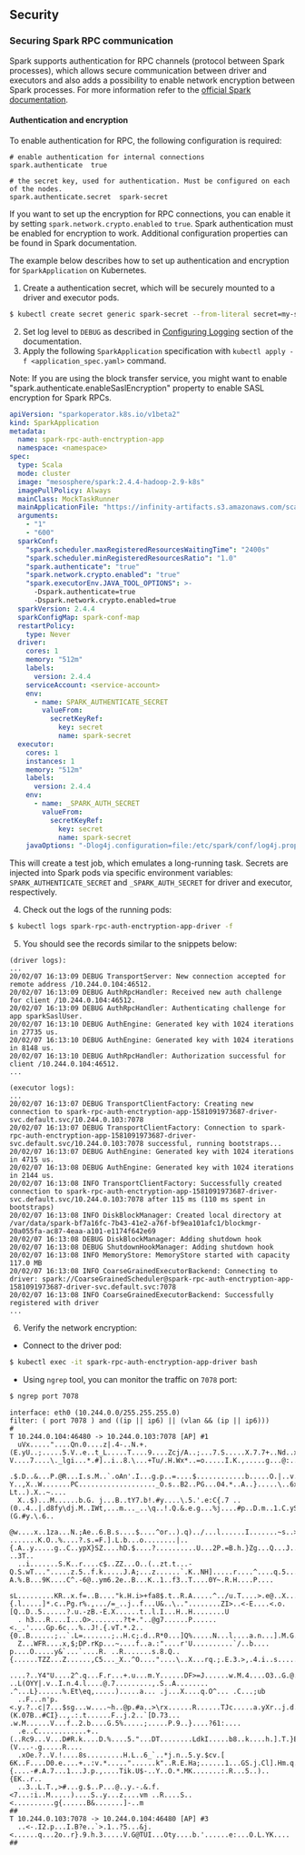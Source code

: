 Security
---

### Securing Spark RPC communication

Spark supports authentication for RPC channels (protocol between Spark processes), which allows secure 
communication between driver and executors and also adds a possibility to enable network encryption between Spark processes.
For more information refer to the [official Spark documentation](https://spark.apache.org/docs/latest/security.html#encryption).

#### Authentication and encryption
To enable authentication for RPC, the following configuration is required:
```
# enable authentication for internal connections
spark.authenticate  true  

# the secret key, used for authentication. Must be configured on each of the nodes.          
spark.authenticate.secret  spark-secret
```
If you want to set up the encryption for RPC connections, you can enable it by setting `spark.network.crypto.enabled` to `true`.
Spark authentication must be enabled for encryption to work.
Additional configuration properties can be found in Spark documentation.

The example below describes how to set up authentication and encryption for `SparkApplication` on Kubernetes.
 
1) Create a authentication secret, which will be securely mounted to a driver and executor pods.
```bash
$ kubectl create secret generic spark-secret --from-literal secret=my-secret
```
2) Set log level to `DEBUG` as described in [Configuring Logging](submission.md#configuring-logging) section of the documentation.
3) Apply the following `SparkApplication` specification with `kubectl apply -f <application_spec.yaml>` command.

Note: If you are using the block transfer service, you might want to enable "spark.authenticate.enableSaslEncryption" 
property to enable SASL encryption for Spark RPCs.

```yaml
apiVersion: "sparkoperator.k8s.io/v1beta2"
kind: SparkApplication
metadata:
  name: spark-rpc-auth-enctryption-app
  namespace: <namespace>
spec:
  type: Scala
  mode: cluster
  image: "mesosphere/spark:2.4.4-hadoop-2.9-k8s"
  imagePullPolicy: Always
  mainClass: MockTaskRunner
  mainApplicationFile: "https://infinity-artifacts.s3.amazonaws.com/scale-tests/dcos-spark-scala-tests-assembly-2.4.0-20190325.jar"
  arguments:
    - "1"
    - "600"
  sparkConf:
    "spark.scheduler.maxRegisteredResourcesWaitingTime": "2400s"
    "spark.scheduler.minRegisteredResourcesRatio": "1.0"
    "spark.authenticate": "true"
    "spark.network.crypto.enabled": "true"
    "spark.executorEnv.JAVA_TOOL_OPTIONS": >-
      -Dspark.authenticate=true
      -Dspark.network.crypto.enabled=true
  sparkVersion: 2.4.4
  sparkConfigMap: spark-conf-map
  restartPolicy:
    type: Never
  driver:
    cores: 1
    memory: "512m"
    labels:
      version: 2.4.4
    serviceAccount: <service-account>
    env:
      - name: SPARK_AUTHENTICATE_SECRET
        valueFrom:
          secretKeyRef:
            key: secret
            name: spark-secret
  executor:
    cores: 1
    instances: 1
    memory: "512m"
    labels:
      version: 2.4.4
    env:
      - name: _SPARK_AUTH_SECRET
        valueFrom:
          secretKeyRef:
            key: secret
            name: spark-secret
    javaOptions: "-Dlog4j.configuration=file:/etc/spark/conf/log4j.properties"
```

This will create a test job, which emulates a long-running task. 
Secrets are injected into Spark pods via specific environment variables: `SPARK_AUTHENTICATE_SECRET` and `_SPARK_AUTH_SECRET` 
for driver and executor, respectively.

4) Check out the logs of the running pods:
```bash
$ kubectl logs spark-rpc-auth-enctryption-app-driver -f
``` 
5) You should see the records similar to the snippets below:
```
(driver logs):
...
20/02/07 16:13:09 DEBUG TransportServer: New connection accepted for remote address /10.244.0.104:46512.
20/02/07 16:13:09 DEBUG AuthRpcHandler: Received new auth challenge for client /10.244.0.104:46512.
20/02/07 16:13:09 DEBUG AuthRpcHandler: Authenticating challenge for app sparkSaslUser.
20/02/07 16:13:10 DEBUG AuthEngine: Generated key with 1024 iterations in 27735 us.
20/02/07 16:13:10 DEBUG AuthEngine: Generated key with 1024 iterations in 8148 us.
20/02/07 16:13:10 DEBUG AuthRpcHandler: Authorization successful for client /10.244.0.104:46512.
...
```
```
(executor logs):
...
20/02/07 16:13:07 DEBUG TransportClientFactory: Creating new connection to spark-rpc-auth-enctryption-app-1581091973687-driver-svc.default.svc/10.244.0.103:7078
20/02/07 16:13:07 DEBUG TransportClientFactory: Connection to spark-rpc-auth-enctryption-app-1581091973687-driver-svc.default.svc/10.244.0.103:7078 successful, running bootstraps...
20/02/07 16:13:07 DEBUG AuthEngine: Generated key with 1024 iterations in 4715 us.
20/02/07 16:13:08 DEBUG AuthEngine: Generated key with 1024 iterations in 2144 us.
20/02/07 16:13:08 INFO TransportClientFactory: Successfully created connection to spark-rpc-auth-enctryption-app-1581091973687-driver-svc.default.svc/10.244.0.103:7078 after 115 ms (110 ms spent in bootstraps)
20/02/07 16:13:08 INFO DiskBlockManager: Created local directory at /var/data/spark-bf7a16fc-7b43-41e2-a76f-bf9ea101afc1/blockmgr-20a055fa-ac87-4eaa-a101-e1174f642e69
20/02/07 16:13:08 DEBUG DiskBlockManager: Adding shutdown hook
20/02/07 16:13:08 DEBUG ShutdownHookManager: Adding shutdown hook
20/02/07 16:13:08 INFO MemoryStore: MemoryStore started with capacity 117.0 MB
20/02/07 16:13:08 INFO CoarseGrainedExecutorBackend: Connecting to driver: spark://CoarseGrainedScheduler@spark-rpc-auth-enctryption-app-1581091973687-driver-svc.default.svc:7078
20/02/07 16:13:08 INFO CoarseGrainedExecutorBackend: Successfully registered with driver
...
```
6) Verify the network encryption:

- Connect to the driver pod:

```bash
$ kubectl exec -it spark-rpc-auth-enctryption-app-driver bash
```
- Using `ngrep` tool, you can monitor the traffic on `7078` port: 
```bash
$ ngrep port 7078
```
```
interface: eth0 (10.244.0.0/255.255.255.0)
filter: ( port 7078 ) and ((ip || ip6) || (vlan && (ip || ip6)))
#
T 10.244.0.104:46480 -> 10.244.0.103:7078 [AP] #1
  uVx....."....Qn.0....z|.4-..N.+.(E.yU..;.....5.V..e..t_L.....T....9....Zcj/A..;...7.S.....X.7.7+..Nd..x...1.Qg0D.d...vV...P V....7....\._lgi...*.#]..i..8.\...+Tu/.H.Wx*..=o.....I.K.,.....g...@:...8.;...Q...
  .$.D..&...P.@R...I.s.M..`.oAn'.I...g.p..=....$............b.....O.|..v..:X..!H.Fot.....r83.....-Y..,X..W.......PC..................._O.s..B2..PG...04.*..A..}.....\..6xM..G8.E......Re2.|m.W... Lt..).X..~....
  X..$)...M......b.G. j...B..tY7.b!.#y....\.5.'.e:C{.7 ..(0..4..|.d8fy\dj.M..IWt,...m..._..\q..!.Q.&.e.g...%j....#p..D.m..1.C.yS..........$."..A.........GS.Nn.2Vg....m."F.x8...,....1.l.......KG:...(G.#y.\.6..
  @w....x..1za...N.;Ae..6.B.s....$....^or..).q)../...l......I.......~s..>...a .......K.O..%....?.s.=F.].L.b...o........|..{.A..y.....g..C..ypX}SZ....hD.$....?..........U...2P.=B.h.}Zg...Q...J...*Oeq.ge ..3T..
  ..i.......S.K..r....c$..ZZ...O..(..zt.t...-Q.S.wT...".....z.5..f.k.....J.A;...z......`.K..NH].....r....^....q.5........#...+..1..+;dbb...;..?A.%.B...9K....C^.-6@..ym6.2e..B...K..1..f3..T....0Y~.R.H....P....
  sL.........KR..x.f=..B...."k.H.i>+fa8$.t..R.A.....^../u.T....>.e@..X.......R.....d..{.l.....]*.c..Pg.r%.,.../=_..j..f...U&..\.."........ZI>..<-E....<.o.[Q..D..5......?.u.-zB.-E.X......t..l.I...H..H........U
  . h3...R....I...O>........?t+."..@g7......P......<._.'....Gp.6c...%..J!.{.vT.*.2..{0..B......;..`.L=.......;..H.c;.d..R*0...]Q%.....N...l....a.n...].M.G.g.L..R.`N/uw..g...y.....Za..S\..dI...l.O...@.......oe
  Z...WFR....x,$;DP.rKp...~....f..a.:"....r'U..........`/..b.... p....O.....y&`...`....R. ..R.......s.8.Q..{......TZZ...Z......,C5..._X..^O...."....\..X...rq.;.E.3.>,.4.i..s.....a8./S.........lQ.+..d.u.......
  ....?..Y4"U....2^.q...F.r...+.u...m.Y......DF>=J......w.M.4....O3..G.@...sa$).F.Q,0}w.Jk...u ..L(OYY|.v..I.n.4.l....@.7.........,.S..A........ .^...L}......%.Et\eq,.....).....a... .j...X....q.O^... .C...;ub
  ..F...n'p.<.y.?..c|7...$sg...w....~h..@p.#a..>\rx......R......TJc.....a.yXr..j.d.oJ.eIT.8.&.,....6......:.(K.07B..#CI}..,.:.t......F..j.2..`[D.73... .w.M......V...f..2.b....G.5%.....;.....P.9..}....?61:....
  .e..C............+..(..Rc9...V...D#R.k....D.%....5."...DT........LdkI.....b8..k....h.].T.}EL...M.|e...K....9..E.mfR.0.....-..2..5.....pFN..o....}.U%:..oG_4...D.e.U.us...&...g.Q...U.?..~h..(V...-.g.....R....
  .xOe.?..V.!....8s.........H.L..6_`..*j.n..5.y.$cv.[ 6K..F....D0.e....+..:v.*....."......k"..R.E.Ha;......1...GS.j.Cl].Hm.q..l...x)`.d.{....-#.A.7...1...J.p.,....Tik.U$-..Y..O.*.MK.......:.R...5..)..{EK..r..
  ..3..L.T.,>#...g.$..P...@..y.-.&.f.<7...:i..M.....)....S..y...z....vm ..R....S..<..........g{......B&.......]-..m                                                                                             
##
T 10.244.0.103:7078 -> 10.244.0.104:46480 [AP] #3
  ..<-.I2.p...I.B?e..`>.1..?5...&j.<......q...2o..r}.9.h.3.....V.G@TUI...Oty....b.'......e:...O.L.YK....                                                                                                        
##
```
